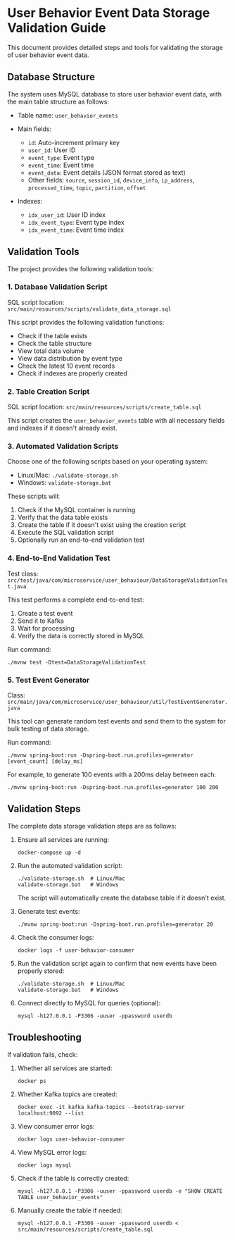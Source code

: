 # User Behavior Event Data Storage Validation Guide

This document provides detailed steps and tools for validating the storage of user behavior event data.

## Database Structure

The system uses MySQL database to store user behavior event data, with the main table structure as follows:

- Table name: `user_behavior_events`
- Main fields:
  - `id`: Auto-increment primary key
  - `user_id`: User ID
  - `event_type`: Event type
  - `event_time`: Event time
  - `event_data`: Event details (JSON format stored as text)
  - Other fields: `source`, `session_id`, `device_info`, `ip_address`, `processed_time`, `topic`, `partition`, `offset`

- Indexes:
  - `idx_user_id`: User ID index
  - `idx_event_type`: Event type index
  - `idx_event_time`: Event time index

## Validation Tools

The project provides the following validation tools:

### 1. Database Validation Script

SQL script location: `src/main/resources/scripts/validate_data_storage.sql`

This script provides the following validation functions:
- Check if the table exists
- Check the table structure
- View total data volume
- View data distribution by event type
- Check the latest 10 event records
- Check if indexes are properly created

### 2. Table Creation Script

SQL script location: `src/main/resources/scripts/create_table.sql`

This script creates the `user_behavior_events` table with all necessary fields and indexes if it doesn't already exist.

### 3. Automated Validation Scripts

Choose one of the following scripts based on your operating system:
- Linux/Mac: `./validate-storage.sh`
- Windows: `validate-storage.bat`

These scripts will:
1. Check if the MySQL container is running
2. Verify that the data table exists
3. Create the table if it doesn't exist using the creation script
4. Execute the SQL validation script
5. Optionally run an end-to-end validation test

### 4. End-to-End Validation Test

Test class: `src/test/java/com/microservice/user_behaviour/DataStorageValidationTest.java`

This test performs a complete end-to-end test:
1. Create a test event
2. Send it to Kafka
3. Wait for processing
4. Verify the data is correctly stored in MySQL

Run command:
```
./mvnw test -Dtest=DataStorageValidationTest
```

### 5. Test Event Generator

Class: `src/main/java/com/microservice/user_behaviour/util/TestEventGenerator.java`

This tool can generate random test events and send them to the system for bulk testing of data storage.

Run command:
```
./mvnw spring-boot:run -Dspring-boot.run.profiles=generator [event_count] [delay_ms]
```

For example, to generate 100 events with a 200ms delay between each:
```
./mvnw spring-boot:run -Dspring-boot.run.profiles=generator 100 200
```

## Validation Steps

The complete data storage validation steps are as follows:

1. Ensure all services are running:
   ```
   docker-compose up -d
   ```

2. Run the automated validation script:
   ```
   ./validate-storage.sh  # Linux/Mac
   validate-storage.bat   # Windows
   ```
   The script will automatically create the database table if it doesn't exist.

3. Generate test events:
   ```
   ./mvnw spring-boot:run -Dspring-boot.run.profiles=generator 20
   ```

4. Check the consumer logs:
   ```
   docker logs -f user-behavior-consumer
   ```

5. Run the validation script again to confirm that new events have been properly stored:
   ```
   ./validate-storage.sh  # Linux/Mac
   validate-storage.bat   # Windows
   ```

6. Connect directly to MySQL for queries (optional):
   ```
   mysql -h127.0.0.1 -P3306 -uuser -ppassword userdb
   ```

## Troubleshooting

If validation fails, check:

1. Whether all services are started:
   ```
   docker ps
   ```

2. Whether Kafka topics are created:
   ```
   docker exec -it kafka kafka-topics --bootstrap-server localhost:9092 --list
   ```

3. View consumer error logs:
   ```
   docker logs user-behavior-consumer
   ```

4. View MySQL error logs:
   ```
   docker logs mysql
   ```

5. Check if the table is correctly created:
   ```
   mysql -h127.0.0.1 -P3306 -uuser -ppassword userdb -e "SHOW CREATE TABLE user_behavior_events"
   ```

6. Manually create the table if needed:
   ```
   mysql -h127.0.0.1 -P3306 -uuser -ppassword userdb < src/main/resources/scripts/create_table.sql
   ``` 
